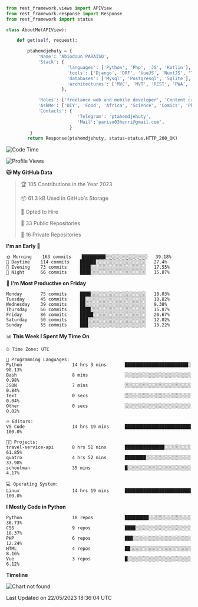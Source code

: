 ###
```python
from rest_framework.views import APIView
from rest_framework.response import Response
from rest_framework import status

class AboutMe(APIView):

    def get(self, request):

        ptahemdjehuty = {
            'Name': 'Abiodoun PARAISO',
            'Stack': {
                       'languages': ['Python', 'Php', 'JS', 'Kotlin'],
                       'tools': ['Django', 'DRF', 'VueJS', 'NuxtJS', 'Threejs' 'React', 'Kotlin', 'Electron'],
                       'databases': ['Mysql', 'Postgresql', 'Sqlite'],
                       'architectures': ['MVC', 'MVT', 'REST', 'PWA', 'SPA', 'MicroServices']
                     },

            'Roles': ['freelance web and mobile developer', 'Content creator', 'Teacher', 'Mentor'],
            'AskMe': ['DIY', 'Food', 'Africa', 'Science', 'Comics', 'Photography', 'Tech', 'Programming'],
            'Contacts': {
                           'Telegram': 'ptahemdjehuty',
                           'Mail':'pariso03henri@gmail.com',
                        }
         }
        return Response(ptahemdjehuty, status=status.HTTP_200_OK)

```                    

<!--START_SECTION:waka-->
![Code Time](http://img.shields.io/badge/Code%20Time-568%20hrs%2021%20mins-blue)

![Profile Views](http://img.shields.io/badge/Profile%20Views-0-blue)

**🐱 My GitHub Data** 

> 🏆 105 Contributions in the Year 2023
 > 
> 📦 61.3 kB Used in GitHub's Storage 
 > 
> 💼 Opted to Hire
 > 
> 📜 33 Public Repositories 
 > 
> 🔑 16 Private Repositories  
 > 
**I'm an Early 🐤** 

```text
🌞 Morning    163 commits    █████████░░░░░░░░░░░░░░░░   39.18% 
🌆 Daytime    114 commits    ██████░░░░░░░░░░░░░░░░░░░   27.4% 
🌃 Evening    73 commits     ████░░░░░░░░░░░░░░░░░░░░░   17.55% 
🌙 Night      66 commits     ████░░░░░░░░░░░░░░░░░░░░░   15.87%

```
📅 **I'm Most Productive on Friday** 

```text
Monday       75 commits     ████░░░░░░░░░░░░░░░░░░░░░   18.03% 
Tuesday      45 commits     ██░░░░░░░░░░░░░░░░░░░░░░░   10.82% 
Wednesday    39 commits     ██░░░░░░░░░░░░░░░░░░░░░░░   9.38% 
Thursday     66 commits     ████░░░░░░░░░░░░░░░░░░░░░   15.87% 
Friday       86 commits     █████░░░░░░░░░░░░░░░░░░░░   20.67% 
Saturday     50 commits     ███░░░░░░░░░░░░░░░░░░░░░░   12.02% 
Sunday       55 commits     ███░░░░░░░░░░░░░░░░░░░░░░   13.22%

```


📊 **This Week I Spent My Time On** 

```text
⌚︎ Time Zone: UTC

💬 Programming Languages: 
Python                   14 hrs 3 mins       ████████████████████████░   98.13% 
Bash                     8 mins              ░░░░░░░░░░░░░░░░░░░░░░░░░   0.98% 
JSON                     7 mins              ░░░░░░░░░░░░░░░░░░░░░░░░░   0.84% 
Text                     0 secs              ░░░░░░░░░░░░░░░░░░░░░░░░░   0.04% 
Other                    0 secs              ░░░░░░░░░░░░░░░░░░░░░░░░░   0.02%

🔥 Editors: 
VS Code                  14 hrs 19 mins      █████████████████████████   100.0%

🐱‍💻 Projects: 
travel-service-api       8 hrs 51 mins       ███████████████░░░░░░░░░░   61.85% 
quatro                   4 hrs 52 mins       ████████░░░░░░░░░░░░░░░░░   33.98% 
schoolman                35 mins             █░░░░░░░░░░░░░░░░░░░░░░░░   4.17%

💻 Operating System: 
Linux                    14 hrs 19 mins      █████████████████████████   100.0%

```

**I Mostly Code in Python** 

```text
Python                   18 repos            █████████░░░░░░░░░░░░░░░░   36.73% 
CSS                      9 repos             ████░░░░░░░░░░░░░░░░░░░░░   18.37% 
PHP                      6 repos             ███░░░░░░░░░░░░░░░░░░░░░░   12.24% 
HTML                     4 repos             ██░░░░░░░░░░░░░░░░░░░░░░░   8.16% 
Vue                      3 repos             █░░░░░░░░░░░░░░░░░░░░░░░░   6.12%

```


**Timeline**

![Chart not found](https://raw.githubusercontent.com/ptahemdjehuty/ptahemdjehuty/main/charts/bar_graph.png) 


 Last Updated on 22/05/2023 18:36:04 UTC
<!--END_SECTION:waka-->
